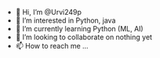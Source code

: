 - 👋 Hi, I’m @Urvi249p
- 👀 I’m interested in Python, java
- 🌱 I’m currently learning Python (ML, AI)
- 💞️ I’m looking to collaborate on nothing yet
- 📫 How to reach me ...

<!---
Urvi249p/Urvi249p is a ✨ special ✨ repository because its `README.md` (this file) appears on your GitHub profile.
You can click the Preview link to take a look at your changes.
--->
